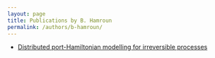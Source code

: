 ```yaml
---
layout: page
title: Publications by B. Hamroun
permalink: /authors/b-hamroun/
---
```


- [Distributed port-Hamiltonian modelling for irreversible processes](../../distributed-port-hamiltonian-modelling-for-irreversible-processes)

